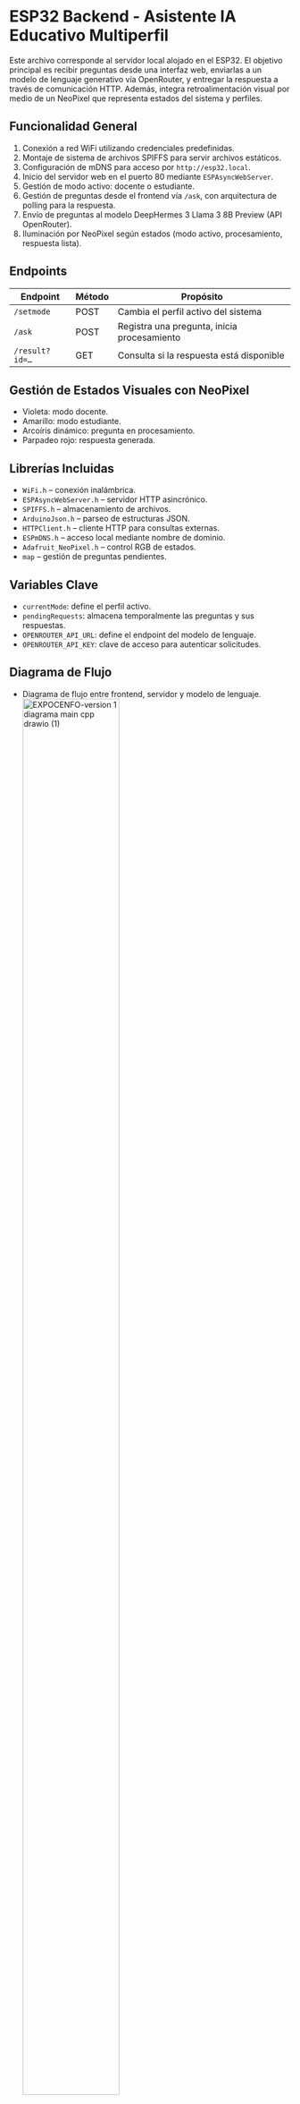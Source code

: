 # ESP32 Backend - Asistente IA Educativo Multiperfil

Este archivo corresponde al servidor local alojado en el ESP32. El objetivo principal es recibir preguntas desde una interfaz web, enviarlas a un modelo de lenguaje generativo vía OpenRouter, y entregar la respuesta a través de comunicación HTTP. Además, integra retroalimentación visual por medio de un NeoPixel que representa estados del sistema y perfiles.

## Funcionalidad General

1. Conexión a red WiFi utilizando credenciales predefinidas.
2. Montaje de sistema de archivos SPIFFS para servir archivos estáticos.
3. Configuración de mDNS para acceso por `http://esp32.local`.
4. Inicio del servidor web en el puerto 80 mediante `ESPAsyncWebServer`.
5. Gestión de modo activo: docente o estudiante.
6. Gestión de preguntas desde el frontend vía `/ask`, con arquitectura de polling para la respuesta.
7. Envío de preguntas al modelo DeepHermes 3 Llama 3 8B Preview (API OpenRouter).
8. Iluminación por NeoPixel según estados (modo activo, procesamiento, respuesta lista).

## Endpoints

| Endpoint       | Método | Propósito                                  |
|----------------|--------|---------------------------------------------|
| `/setmode`     | POST   | Cambia el perfil activo del sistema         |
| `/ask`         | POST   | Registra una pregunta, inicia procesamiento |
| `/result?id=…` | GET    | Consulta si la respuesta está disponible    |

## Gestión de Estados Visuales con NeoPixel

- Violeta: modo docente.
- Amarillo: modo estudiante.
- Arcoíris dinámico: pregunta en procesamiento.
- Parpadeo rojo: respuesta generada.

## Librerías Incluidas

- `WiFi.h` – conexión inalámbrica.
- `ESPAsyncWebServer.h` – servidor HTTP asincrónico.
- `SPIFFS.h` – almacenamiento de archivos.
- `ArduinoJson.h` – parseo de estructuras JSON.
- `HTTPClient.h` – cliente HTTP para consultas externas.
- `ESPmDNS.h` – acceso local mediante nombre de dominio.
- `Adafruit_NeoPixel.h` – control RGB de estados.
- `map` – gestión de preguntas pendientes.

## Variables Clave

- `currentMode`: define el perfil activo.
- `pendingRequests`: almacena temporalmente las preguntas y sus respuestas.
- `OPENROUTER_API_URL`: define el endpoint del modelo de lenguaje.
- `OPENROUTER_API_KEY`: clave de acceso para autenticar solicitudes.

## Diagrama de Flujo
- Diagrama de flujo entre frontend, servidor y modelo de lenguaje.
  <img width="60%" height="80%" alt="EXPOCENFO-version 1 diagrama main cpp drawio (1)" src="https://github.com/user-attachments/assets/095a589c-842a-40c8-b26a-1b88e8cde8cc" />


## Instrucciones de Implementación

1. Subir archivos frontend a `/data` mediante SPIFFS en PlatformIO.
2. Configurar credenciales WiFi y claves API.
3. Compilar y subir el código al ESP32.
4. Acceder vía navegador a `http://esp32.local` o a la IP local.
5. Interactuar con el sistema seleccionando el perfil y formulando preguntas.

## Requisitos Previos

- ESP32 DevKit
- NeoPixel RGB LED
- Plataforma PlatformIO o Arduino IDE configurada
- Acceso a API de OpenRouter con modelo habilitado

